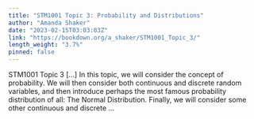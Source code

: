 ```yaml
---
title: "STM1001 Topic 3: Probability and Distributions"
author: "Amanda Shaker"
date: "2023-02-15T03:03:03Z"
link: "https://bookdown.org/a_shaker/STM1001_Topic_3/"
length_weight: "3.7%"
pinned: false
---
```


STM1001 Topic 3 [...] In this topic, we will consider the concept of probability. We will then consider both continuous and discrete random variables, and then introduce perhaps the most famous probability distribution of all: The Normal Distribution. Finally, we will consider some other continuous and discrete ...
